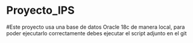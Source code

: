 # Proyecto_IPS

#Este proyecto usa una base de datos Oracle 18c de manera local, para poder ejecutarlo correctamente debes ejecutar el script adjunto en el git 
